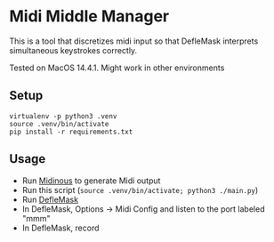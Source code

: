 # Midi Middle Manager

This is a tool that discretizes midi input so that DefleMask interprets simultaneous keystrokes correctly.

Tested on MacOS 14.4.1. Might work in other environments

## Setup

```
virtualenv -p python3 .venv
source .venv/bin/activate
pip install -r requirements.txt
```

## Usage

* Run [Midinous](https://midinous.com) to generate Midi output
* Run this script (`source .venv/bin/activate; python3 ./main.py`)
* Run [DefleMask](https://www.deflemask.com)
* In DefleMask, Options -> Midi Config and listen to the port labeled "mmm"
* In DefleMask, record
